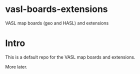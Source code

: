 vasl-boards-extensions
======================

VASL map boards (geo and HASL) and extensions

Intro
======================
This is a default repo for the VASL map boards and extensions.

More later.
